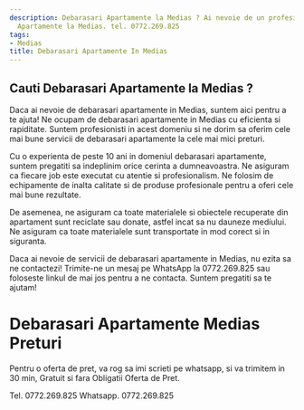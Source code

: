 ```yaml
---
description: Debarasari Apartamente la Medias ? Ai nevoie de un profesionist in Debarasari
  Apartamente la Medias. tel. 0772.269.825
tags:
- Medias
title: Debarasari Apartamente In Medias
---
```



## Cauti Debarasari Apartamente la Medias ?


Daca ai nevoie de debarasari apartamente in Medias, suntem aici pentru a te ajuta! Ne ocupam de debarasari apartamente in Medias cu eficienta si rapiditate. Suntem profesionisti in acest domeniu si ne dorim sa oferim cele mai bune servicii de debarasari apartamente la cele mai mici preturi.

Cu o experienta de peste 10 ani in domeniul debarasari apartamente, suntem pregatiti sa indeplinim orice cerinta a dumneavoastra. Ne asiguram ca fiecare job este executat cu atentie si profesionalism. Ne folosim de echipamente de inalta calitate si de produse profesionale pentru a oferi cele mai bune rezultate.

De asemenea, ne asiguram ca toate materialele si obiectele recuperate din apartament sunt reciclate sau donate, astfel incat sa nu dauneze mediului. Ne asiguram ca toate materialele sunt transportate in mod corect si in siguranta.

Daca ai nevoie de servicii de debarasari apartamente in Medias, nu ezita sa ne contactezi! Trimite-ne un mesaj pe WhatsApp la 0772.269.825 sau foloseste linkul de mai jos pentru a ne contacta. Suntem pregatiti sa te ajutam!

# Debarasari Apartamente Medias Preturi
Pentru o oferta de pret, va rog sa imi scrieti pe whatsapp, si va trimitem in 30 min, Gratuit si fara Obligatii Oferta de Pret.

Tel. 0772.269.825
Whatsapp. 0772.269.825